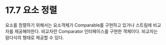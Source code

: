 # 17.7 요소 정렬
요소를 정렬하기 위해서는 요소객체가 Comparable를 구현하고 있거나 스트림에 비교자를 제공해야한다.
비교자란 Comparator 인터페이스를 구현한 객체이다.
비교자는 람다식의 형태로 제공할 수 있다.